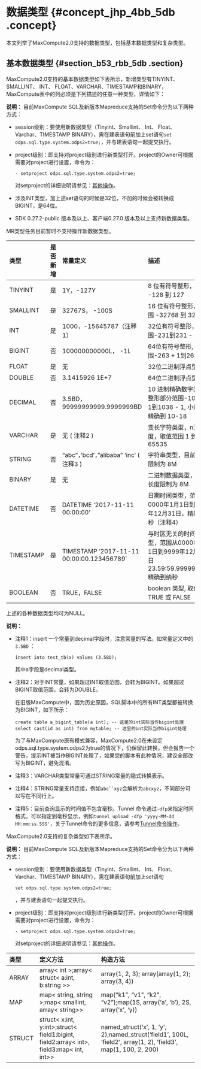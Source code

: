 # 数据类型 {#concept_jhp_4bb_5db .concept}

本文列举了MaxCompute2.0支持的数据类型，包括基本数据类型和复杂类型。

## 基本数据类型 {#section_b53_rbb_5db .section}

MaxCompute2.0支持的基本数据类型如下表所示，新增类型有TINYINT、SMALLINT、 INT、 FLOAT、VARCHAR、TIMESTAMP和BINARY，MaxCompute表中的列必须是下列描述的任意一种类型，详情如下：

**说明：** 目前MaxCompute SQL及新版本Mapreduce支持的Set命令分为以下两种方式：

-   session级别：要使用新数据类型（Tinyint、Smallint、 Int、 Float、Varchar、TIMESTAMP BINARY），需在建表语句前加上set语句`set odps.sql.type.system.odps2=true;`，并与建表语句一起提交执行。
-   project级别：即支持对project级别进行新类型打开。project的Owner可根据需要对project进行设置，命令为：

    ```
    - setproject odps.sql.type.system.odps2=true;
    
    ```

    对setproject的详细说明请参见：[其他操作](https://help.aliyun.com/document_detail/27834.html#concept_in2_nbd_5db)。

-   涉及INT类型，加上述set语句的时候是32位，不加的时候会被转换成BIGINT，是64位。
-   SDK 0.27.2-public 版本及以上、客户端0.27.0 版本及以上支持新数据类型。

MR类型任务目前暂时不支持操作新数据类型。

|类型|是否新增|常量定义|描述|
|:-|:---|:---|:-|
|TINYINT|是|1Y，-127Y|8 位有符号整形，范围 -128 到 127|
|SMALLINT|是|32767S， -100S|16 位有符号整形， 范围 -32768 到 32767|
|INT|是|1000，-15645787（注释1）|32位有符号整形，范围-231到231 - 1|
|BIGINT|否|100000000000L， -1L|64位有符号整形, 范围-263 + 1到263 - 1|
|FLOAT|是|无|32位二进制浮点型|
|DOUBLE|否|3.1415926 1E+7|64位二进制浮点型|
|DECIMAL|否|3.5BD， 99999999999.9999999BD|10 进制精确数字类型，整形部分范围-1036 + 1到1036 - 1, 小数部分精确到 10-18|
|VARCHAR|是|无 \( 注释2 \)|变长字符类型，n为长度，取值范围 1 到 65535|
|STRING|否|“abc”，’bcd’，”alibaba” ‘inc’ \( 注释3 \)|字符串类型，目前长度限制为 8M|
|BINARY|是|无|二进制数据类型，目前长度限制为 8M|
|DATETIME|否|DATETIME ‘2017-11-11 00:00:00’|日期时间类型，范围从0000年1月1日到9999年12月31日，精确到毫秒（注释4）|
|TIMESTAMP|是|TIMESTAMP ‘2017-11-11 00:00:00.123456789’|与时区无关的时间戳类型，范围从0000年1月1日到9999年12月31日 23.59:59.999999999, 精确到纳秒|
|BOOLEAN|否|TRUE，FALSE|boolean 类型, 取值 TRUE 或 FALSE|

上述的各种数据类型均可为NULL。

**说明：** 

-   注释1：insert 一个常量到decimal字段时，注意常量的写法。如常量定义中的`3.5BD` ：

    ```
    insert into test_tb(a) values (3.5BD);
    ```

    其中a字段是decimal类型。

-   注释2：对于INT常量，如果超过INT取值范围，会转为BIGINT。如果超过BIGINT取值范围，会转为DOUBLE。

    在旧版MaxCompute中，因为历史原因，SQL脚本中的所有INT类型都被转换为BIGINT，如下所示：

    ```
    create table a_bigint_table(a int); -- 这里的int实际当作bigint处理
    select cast(id as int) from mytable; -- 这里的int实际当作bigint处理
    ```

    为了与MaxCompute原有模式兼容，MaxCompute2.0在未设定odps.sql.type.system.odps2为true的情况下，仍保留此转换，但会报告一个警告，提示INT被当作BIGINT处理了，如果您的脚本有此种情况，建议全部改写为BIGINT，避免混淆。

-   注释3：VARCHAR类型常量可通过STRING常量的隐式转换表示。
-   注释4：STRING常量支持连接，例如`abc``xyz`会解析为`abcxyz`，不同部分可以写在不同行上。
-   注释5：目前查询显示的时间值不包含毫秒。Tunnel 命令通过`-dfp`来指定时间格式，可以指定到毫秒显示，例如`tunnel upload -dfp 'yyyy-MM-dd HH:mm:ss.SSS'`，关于Tunnel命令的更多信息，请参考[Tunnel命令操作](../../../../intl.zh-CN/用户指南/数据上传下载/Tunnel命令操作.md#)。

MaxCompute2.0支持的复杂类型如下表所示。

**说明：** 目前MaxCompute SQL及新版本Mapreduce支持的Set命令分为以下两种方式：

-   session级别：要使用新数据类型（Tinyint、Smallint、 Int、 Float、Varchar、TIMESTAMP BINARY），需在建表语句前加上set语句

    ```
    set odps.sql.type.system.odps2=true;
    ```

    ，并与建表语句一起提交执行。

-   project级别：即支持对project级别进行新类型打开。project的Owner可根据需要对project进行设置，命令为：

    ```
    - setproject odps.sql.type.system.odps2=true;
    
    ```

    对setproject的详细说明请参见：[其他操作](https://help.aliyun.com/document_detail/27834.html#concept_in2_nbd_5db)。


|类型|定义方法|构造方法|
|:-|:---|:---|
|ARRAY|array< int \>;array< struct< a:int, b:string \>\>|array\(1, 2, 3\); array\(array\(1, 2\); array\(3, 4\)\)|
|MAP|map< string, string \>;map< smallint, array< string\>\>|map\(“k1”, “v1”, “k2”, “v2”\);map\(1S, array\(‘a’, ‘b’\), 2S, array\(‘x’, ‘y\)\)|
|STRUCT|struct< x:int, y:int\>;struct< field1:bigint, field2:array< int\>, field3:map< int, int\>\>|named\_struct\(‘x’, 1, ‘y’, 2\);named\_struct\(‘field1’, 100L, ‘field2’, array\(1, 2\), ‘field3’, map\(1, 100, 2, 200\)|

